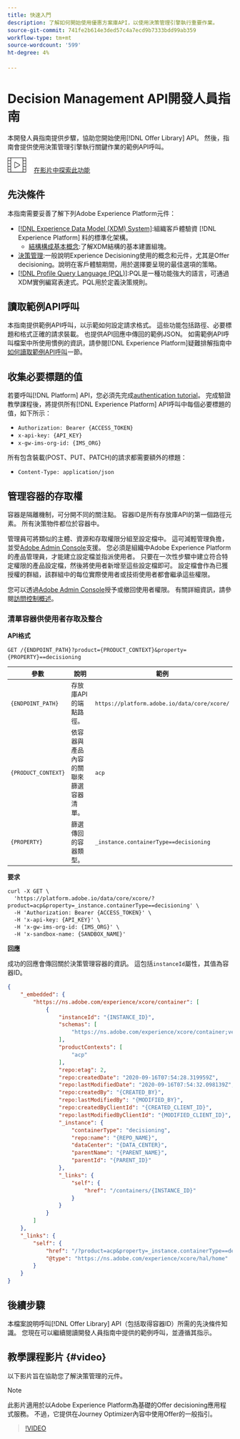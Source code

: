 ```yaml
---
title: 快速入門
description: 了解如何開始使用優惠方案庫API，以使用決策管理引擎執行重要作業。
source-git-commit: 741fe2b614e3ded57c4a7ecd9b7333bdd99ab359
workflow-type: tm+mt
source-wordcount: '599'
ht-degree: 4%

---
```


# Decision Management API開發人員指南

本開發人員指南提供步驟，協助您開始使用[!DNL Offer Library] API。 然後，指南會提供使用決策管理引擎執行關鍵作業的範例API呼叫。

![](../../assets/do-not-localize/how-to-video.png) [在影片中探索此功能](#video)

## 先決條件

本指南需要妥善了解下列Adobe Experience Platform元件：

* [[!DNL Experience Data Model (XDM) System]](https://experienceleague.adobe.com/docs/experience-platform/xdm/home.html?lang=zh-Hant):組織客戶體驗資 [!DNL Experience Platform] 料的標準化架構。
   * [結構構成基本概念](https://experienceleague.adobe.com/docs/experience-platform/xdm/schema/composition.html):了解XDM結構的基本建置組塊。
* [決策管理](../../../using/offers/get-started/starting-offer-decisioning.md):一般說明Experience Decisioning使用的概念和元件，尤其是Offer decisioning。說明在客戶體驗期間，用於選擇要呈現的最佳選項的策略。
* [[!DNL Profile Query Language (PQL)]](https://experienceleague.adobe.com/docs/experience-platform/segmentation/pql/overview.html):PQL是一種功能強大的語言，可通過XDM實例編寫表達式。PQL用於定義決策規則。

## 讀取範例API呼叫

本指南提供範例API呼叫，以示範如何設定請求格式。 這些功能包括路徑、必要標題和格式正確的請求裝載。 也提供API回應中傳回的範例JSON。 如需範例API呼叫檔案中所使用慣例的資訊，請參閱[!DNL Experience Platform]疑難排解指南中[如何讀取範例API呼叫](https://experienceleague.adobe.com/docs/experience-platform/landing/troubleshooting.html#how-do-i-format-an-api-request)一節。

## 收集必要標題的值

若要呼叫[!DNL Platform] API，您必須先完成[authentication tutorial](https://experienceleague.adobe.com/docs/experience-platform/landing/platform-apis/api-authentication.html)。 完成驗證教學課程後，將提供所有[!DNL Experience Platform] API呼叫中每個必要標題的值，如下所示：

* `Authorization: Bearer {ACCESS_TOKEN}`
* `x-api-key: {API_KEY}`
* `x-gw-ims-org-id: {IMS_ORG}`

所有包含裝載(POST、PUT、PATCH)的請求都需要額外的標題：

* `Content-Type: application/json`

## 管理容器的存取權

容器是隔離機制，可分開不同的關注點。 容器ID是所有存放庫API的第一個路徑元素。 所有決策物件都位於容器中。

管理員可將類似的主體、資源和存取權限分組至設定檔中。 這可減輕管理負擔，並受[Adobe Admin Console](https://adminconsole.adobe.com/)支援。 您必須是組織中Adobe Experience Platform的產品管理員，才能建立設定檔並指派使用者。 只要在一次性步驟中建立符合特定權限的產品設定檔，然後將使用者新增至這些設定檔即可。 設定檔會作為已獲授權的群組，該群組中的每位實際使用者或技術使用者都會繼承這些權限。

您可以透過[Adobe Admin Console](https://adminconsole.adobe.com/)授予或撤回使用者權限。 有關詳細資訊，請參閱[訪問控制概述](https://experienceleague.adobe.com/docs/experience-platform/access-control/home.html)。

### 清單容器供使用者存取及整合

**API格式**

```http
GET /{ENDPOINT_PATH}?product={PRODUCT_CONTEXT}&property={PROPERTY}==decisioning
```

| 參數 | 說明 | 範例 |
| --------- | ----------- | ------- |
| `{ENDPOINT_PATH}` | 存放庫API的端點路徑。 | `https://platform.adobe.io/data/core/xcore/` |
| `{PRODUCT_CONTEXT}` | 依容器與產品內容的關聯來篩選容器清單。 | `acp` |
| `{PROPERTY}` | 篩選傳回的容器類型。 | `_instance.containerType==decisioning` |

**要求**

```shell
curl -X GET \
  'https://platform.adobe.io/data/core/xcore/?product=acp&property=_instance.containerType==decisioning' \
  -H 'Authorization: Bearer {ACCESS_TOKEN}' \
  -H 'x-api-key: {API_KEY}' \
  -H 'x-gw-ims-org-id: {IMS_ORG}' \
  -H 'x-sandbox-name: {SANDBOX_NAME}'
```

**回應**

成功的回應會傳回關於決策管理容器的資訊。 這包括`instanceId`屬性，其值為容器ID。

```json
{
    "_embedded": {
        "https://ns.adobe.com/experience/xcore/container": [
            {
                "instanceId": "{INSTANCE_ID}",
                "schemas": [
                    "https://ns.adobe.com/experience/xcore/container;version=0.5"
                ],
                "productContexts": [
                    "acp"
                ],
                "repo:etag": 2,
                "repo:createdDate": "2020-09-16T07:54:28.319959Z",
                "repo:lastModifiedDate": "2020-09-16T07:54:32.098139Z",
                "repo:createdBy": "{CREATED_BY}",
                "repo:lastModifiedBy": "{MODIFIED_BY}",
                "repo:createdByClientId": "{CREATED_CLIENT_ID}",
                "repo:lastModifiedByClientId": "{MODIFIED_CLIENT_ID}",
                "_instance": {
                    "containerType": "decisioning",
                    "repo:name": "{REPO_NAME}",
                    "dataCenter": "{DATA_CENTER}",
                    "parentName": "{PARENT_NAME}",
                    "parentId": "{PARENT_ID}"
                },
                "_links": {
                    "self": {
                        "href": "/containers/{INSTANCE_ID}"
                    }
                }
            }
        ]
    },
    "_links": {
        "self": {
            "href": "/?product=acp&property=_instance.containerType==decisioning",
            "@type": "https://ns.adobe.com/experience/xcore/hal/home"
        }
    }
}
```

## 後續步驟

本檔案說明呼叫[!DNL Offer Library] API（包括取得容器ID）所需的先決條件知識。 您現在可以繼續閱讀開發人員指南中提供的範例呼叫，並遵循其指示。

## 教學課程影片 {#video}

以下影片旨在協助您了解決策管理的元件。

>[!NOTE]
>
>此影片適用於以Adobe Experience Platform為基礎的Offer decisioning應用程式服務。 不過，它提供在Journey Optimizer內容中使用Offer的一般指引。

>[!VIDEO](https://video.tv.adobe.com/v/329919?quality=12)
